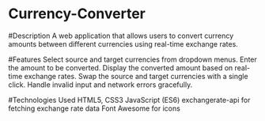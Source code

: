# Currency-Converter

#Description
A web application that allows users to convert currency amounts between different currencies using real-time exchange rates.

#Features
Select source and target currencies from dropdown menus.
Enter the amount to be converted.
Display the converted amount based on real-time exchange rates.
Swap the source and target currencies with a single click.
Handle invalid input and network errors gracefully.

#Technologies Used
HTML5, CSS3
JavaScript (ES6)
exchangerate-api for fetching exchange rate data
Font Awesome for icons
